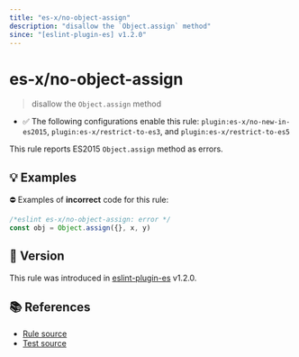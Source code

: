 ```yaml
---
title: "es-x/no-object-assign"
description: "disallow the `Object.assign` method"
since: "[eslint-plugin-es] v1.2.0"
---
```


# es-x/no-object-assign
> disallow the `Object.assign` method

- ✅ The following configurations enable this rule: `plugin:es-x/no-new-in-es2015`, `plugin:es-x/restrict-to-es3`, and `plugin:es-x/restrict-to-es5`

This rule reports ES2015 `Object.assign` method as errors.

## 💡 Examples

⛔ Examples of **incorrect** code for this rule:

<eslint-playground type="bad">

```js
/*eslint es-x/no-object-assign: error */
const obj = Object.assign({}, x, y)
```

</eslint-playground>

## 🚀 Version

This rule was introduced in [eslint-plugin-es] v1.2.0.

[eslint-plugin-es]: https://github.com/mysticatea/eslint-plugin-es

## 📚 References

- [Rule source](https://github.com/ota-meshi/eslint-plugin-es-x/blob/master/lib/rules/no-object-assign.js)
- [Test source](https://github.com/ota-meshi/eslint-plugin-es-x/blob/master/tests/lib/rules/no-object-assign.js)
